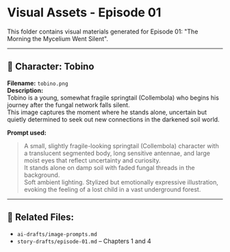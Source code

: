 # Visual Assets - Episode 01

This folder contains visual materials generated for Episode 01: "The Morning the Mycelium Went Silent".

---

## 🎨 Character: Tobino

**Filename:** `tobino.png`  
**Description:**  
Tobino is a young, somewhat fragile springtail (Collembola) who begins his journey after the fungal network falls silent.  
This image captures the moment where he stands alone, uncertain but quietly determined to seek out new connections in the darkened soil world.

**Prompt used:**

> A small, slightly fragile-looking springtail (Collembola) character with a translucent segmented body, long sensitive antennae, and large moist eyes that reflect uncertainty and curiosity.  
> It stands alone on damp soil with faded fungal threads in the background.  
> Soft ambient lighting. Stylized but emotionally expressive illustration, evoking the feeling of a lost child in a vast underground forest.

---

## 🧩 Related Files:
- `ai-drafts/image-prompts.md`
- `story-drafts/episode-01.md` – Chapters 1 and 4
